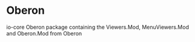 # Oberon
io-core Oberon package containing the Viewers.Mod, MenuViewers.Mod and Oberon.Mod from Oberon
